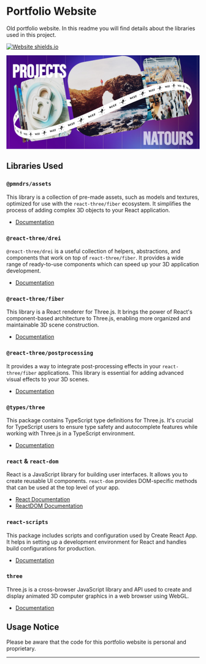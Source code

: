 # Portfolio Website

Old portfolio website. In this readme you will find details about the libraries used in this project.

[![Website shields.io](https://img.shields.io/website-up-down-green-red/http/shields.io.svg)](https://rizul.onrender.com/)

![Screenshot of Portfolio Website](public/screenshot.jpg)

## Libraries Used

### `@pmndrs/assets` 
This library is a collection of pre-made assets, such as models and textures, optimized for use with the `react-three/fiber` ecosystem. It simplifies the process of adding complex 3D objects to your React application.
- [Documentation](https://github.com/pmndrs/assets)

### `@react-three/drei` 
`@react-three/drei` is a useful collection of helpers, abstractions, and components that work on top of `react-three/fiber`. It provides a wide range of ready-to-use components which can speed up your 3D application development.
- [Documentation](https://github.com/pmndrs/drei)

### `@react-three/fiber` 
This library is a React renderer for Three.js. It brings the power of React's component-based architecture to Three.js, enabling more organized and maintainable 3D scene construction.
- [Documentation](https://github.com/pmndrs/react-three-fiber)

### `@react-three/postprocessing` 
It provides a way to integrate post-processing effects in your `react-three/fiber` applications. This library is essential for adding advanced visual effects to your 3D scenes.
- [Documentation](https://github.com/pmndrs/react-postprocessing)

### `@types/three` 
This package contains TypeScript type definitions for Three.js. It's crucial for TypeScript users to ensure type safety and autocomplete features while working with Three.js in a TypeScript environment.
- [Documentation](https://www.npmjs.com/package/@types/three)

### `react` & `react-dom` 
React is a JavaScript library for building user interfaces. It allows you to create reusable UI components. `react-dom` provides DOM-specific methods that can be used at the top level of your app.
- [React Documentation](https://reactjs.org/docs/getting-started.html)
- [ReactDOM Documentation](https://reactjs.org/docs/react-dom.html)

### `react-scripts` 
This package includes scripts and configuration used by Create React App. It helps in setting up a development environment for React and handles build configurations for production.
- [Documentation](https://github.com/facebook/create-react-app/tree/main/packages/react-scripts)

### `three` 
Three.js is a cross-browser JavaScript library and API used to create and display animated 3D computer graphics in a web browser using WebGL.
- [Documentation](https://threejs.org/docs/index.html#manual/en/introduction/Creating-a-scene)

## Usage Notice

Please be aware that the code for this portfolio website is personal and proprietary. 

---


